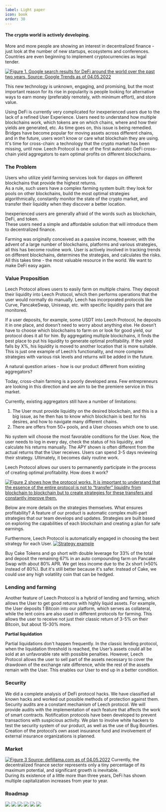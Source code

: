 ```yaml
---
label: Light paper
icon: book
order: 30
---
```


#### The crypto world is actively developing.

More and more people are showing an interest in decentralized finance - just look at the number of new startups, ecosystems and conferences.
Countries are even beginning to implement cryptocurrencies as legal tender.

[![Figure 1. Google search results for DeFi around the world over the past two years. Source: Google Trends as of 04.05.2022](static/lp01.svg "DeFi in Google Trends")](static/lp01.svg)

This new technology is unknown, engaging, and promising, but the most important reason for its rise in popularity is people looking for alternative ways to earn money (preferably remotely, with minimum effort), and store value.

Using DeFi is currently very complicated for inexperienced users due to the lack of a refined User Experience. Users need to understand how multiple blockchains work, which tokens are on which chains, where and how their yields are generated, etc.
As time goes on, this issue is being remedied. Bridges have become popular for moving assets across different chains, and in the future, users won’t know or care what blockchain they are using. It's time for cross-chain: a technology that the crypto market has been missing, until now.
Leech Protocol is one of the first automatic DeFi cross-chain yield aggregators to earn optimal profits on different blockchains.

### The Problem

Users who utilize yield farming services look for dapps on different blockchains that provide the highest returns.  
As a rule, such users have a complex farming system built: they look for pools on other blockchains, build the most optimal strategies  
algorithmically, constantly monitor the state of the crypto market, and transfer their liquidity when they discover a better location.

Inexperienced users are generally afraid of the words such as blockchain, DeFi, and token.  
These users need a simple and affordable solution that will introduce them to decentralized finance.

Farming was originally conceived as a passive income, however, with the advent of a large number of blockchains, platforms and various strategies, all this has become routine work. User is actively involved in tracking trends on different blockchains, determines the strategies, and calculates the risks. All this takes time - the most valuable resource in the world. We want to make DeFi easy again.

### Value Proposition

Leech Protocol allows users to easily farm on multiple chains. They deposit their liquidity into Leech Protocol, which then performs operations that the user would normally do manually. Leech has incorporated protocols like Curve, PancakeSwap, Uniswap, etc. with specific liquidity pairs that are monitored.

If a user deposits, for example, some USDT into Leech Protocol, he deposits it in one place, and doesn’t need to worry about anything else. He doesn’t have to choose which blockchains to farm on or look for good yield, our protocol does it all for him. By aggregating multiple blockchains, it finds the best place to put his liquidity to generate optimal profitability. If the yield falls by X%, his liquidity is moved to another location that is more suitable. This is just one example of Leech’s functionality, and more complex strategies with various risk levels and returns will be added in the future.

A natural question arises - how is our product different from existing aggregators?

Today, cross-chain farming is a poorly developed area. Few entrepreneurs are looking in this direction and we aim to be the premiere service in this market.

Currently, existing aggregators still have a number of limitations:

1. The User must provide liquidity on the desired blockchain, and this is a big issue, as he then has to know which blockchain is best for his desires, and how to navigate many different chains.  
2. There are offers from 50+ pools, and a User chooses which one to use.

No system will choose the most favorable conditions for the User. Now, the user needs to log in every day, check the status of his liquidity, and calculate his returns manually. The APY shown is often different from the actual returns that the User receives. Users can spend 3-5 days reviewing their strategy. Ultimately, it becomes daily routine work.

Leech Protocol allows our users to permanently participate in the process of creating optimal profitability. How does it work?

[![**Figure 2** shows how the protocol works. It is important to understand that the essence of the entire protocol is not to “transfer” liquidity from blockchain to blockchain but to create strategies for these transfers and constantly improve them.](static/lp02.svg "How does it work?")](static/lp02.svg)

Below are more details on the strategies themselves.
What ensures profitability?
A feature of our product is automatic complex multi-part strategies that our team develops and updates. Strategies are built based on exploring the capabilities of each blockchain and creating a plan for safe earnings.

Furthermore, Leech Protocol is automatically engaged in choosing the best strategy for each User.
[![Strategy example](static/lp03.svg "Strategy example")](static/lp03.svg)

Buy Cake Tokens and go short with double leverage for 33% of the total and deposit the remaining 67% in an auto compounding farm on Pancake Swap with about 80% APR.
We get less income due to the 2x short (≈50% instead of 80%). But it's still better because it's safer. Instead of Cake, we could use any high volatility coin that can be hedged.

### Lending and farming

Another feature of Leech Protocol is a hybrid of lending and farming, which allows the User to get good returns with highly liquid assets.
For example, the User deposits 1 Bitcoin into our platform, which serves as collateral, while the lent coins are also used in different protocols for farming. This allows the user to receive not just their classic return of 3-5% on their Bitcoin, but about 15-30% more.

**Partial liquidation**

Partial liquidations don't happen frequently.
In the classic lending protocol, when the liquidation threshold is reached, the User’s assets could all be sold at an unfavorable rate with possible penalties.
However, Leech Protocol allows the user to sell part of the assets necessary to cover the drawdown of the exchange rate difference, while the rest of the assets remain with the User. This enables our User to end up in a better condition.

### Security
We did a complete analysis of DeFi protocol hacks. We have classified all known hacks and worked out possible methods of protection against them.
Security audits are a constant mechanism of Leech protocol. We will provide audits with the implementation of each feature that affects the work of smart contracts.
Notification protocols have been developed to prevent transactions with suspicious activity.
We plan to involve white hackers to test the security system of our product, as well as the use of Bug Bounties.
Creation of the protocol’s own asset insurance fund and involvement of external insurance organizations is planned.

### Market
[![**Figure 3** Source: defillama.com as of 04.05.2022](static/lp04.svg "Market")](static/lp04.svg)
Currently, the decentralized finance sector represents only a tiny percentage of its maximum potential, and significant growth is inevitable.  
During its existence of a little more than three years, DeFi has shown multiple capitalization increases from year to year.

### Roadmap

[![ ](static/lp05.svg "Stage 1")](static/lp05.svg)
[![ ](static/lp06.svg "Stage 2")](static/lp06.svg)
[![ ](static/lp07.svg "Stage 3")](static/lp07.svg)
[![ ](static/lp08.svg "Stage 4")](static/lp08.svg)
[![ ](static/lp09.svg "Stage 5")](static/lp09.svg)
[![ ](static/lp10.svg "Stage 6")](static/lp10.svg)
